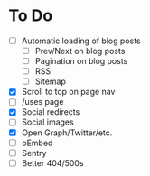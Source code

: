 # To Do

- [ ] Automatic loading of blog posts
  - [ ] Prev/Next on blog posts
  - [ ] Pagination on blog posts
  - [ ] RSS
  - [ ] Sitemap
- [x] Scroll to top on page nav
- [ ] /uses page
- [x] Social redirects
- [ ] Social images
- [x] Open Graph/Twitter/etc.
- [ ] oEmbed
- [ ] Sentry
- [ ] Better 404/500s
